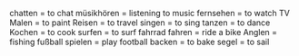 chatten = to chat
müsikhören = listening to music
fernsehen = to watch TV
Malen = to paint
Reisen = to travel
singen = to sing
tanzen = to dance
Kochen = to cook
surfen = to surf
fahrrad fahren = ride a bike
Anglen = fishing
fußball spielen = play football
backen = to bake
segel  = to sail
